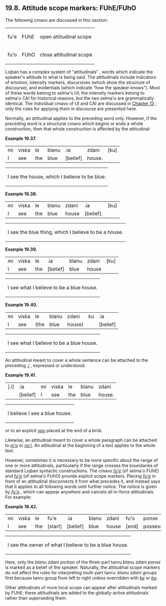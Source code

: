 <a id="section-attitudinal-scope"></a>19.8. <a id="c19s8"></a>Attitude scope markers: FUhE/FUhO
-----------------------------------------------------------------------------------------------

The following cmavo are discussed in this section:

<table class="cmavo-list"><colgroup></colgroup><tbody><tr class="cmavo-entry"><td class="cmavo"><p class="cmavo">fu'e</p></td><td class="selmaho"><p class="selmaho">FUhE</p></td><td class="description"><p class="description">open attitudinal scope</p></td></tr><tr class="cmavo-entry"><td class="cmavo"><p class="cmavo">fu'o</p></td><td class="selmaho"><p class="selmaho">FUhO</p></td><td class="description"><p class="description">close attitudinal scope</p></td></tr></tbody></table>

<a id="id-1.20.10.4.1" class="indexterm"></a>Lojban has a complex system of “attitudinals” , words which indicate the speaker's attitude to what is being said. The attitudinals include indicators of emotion, intensity markers, discursives (which show the structure of discourse), and evidentials (which indicate “how the speaker knows”). Most of these words belong to selma'o UI; the intensity markers belong to selma'o CAI for historical reasons, but the two selma'o are grammatically identical. The individual cmavo of UI and CAI are discussed in [Chapter 13](../chapter-attitudinals) ; only the rules for applying them in discourse are presented here.

Normally, an attitudinal applies to the preceding word only. However, if the preceding word is a structural cmavo which begins or ends a whole construction, then that whole construction is affected by the attitudinal:

<div class="interlinear-gloss-example example">
<a id="example-random-id-qiQv"></a>

**Example 19.37. <a id="c19e8d1"></a>** 

<table class="interlinear-gloss"><colgroup></colgroup><tbody><tr class="jbo"><td>mi</td><td>viska</td><td>le</td><td>blanu</td><td>.ia</td><td>zdani</td><td>[ku]</td></tr><tr class="gloss"><td>I</td><td>see</td><td>the</td><td>blue</td><td>[belief]</td><td>house.</td><td></td></tr></tbody></table>

<table class="interlinear-gloss"><tbody><tr class="para"><td colspan="12321"><p class="natlang">I see the house, which I believe to be blue.</p></td></tr></tbody></table>

</div>  
<div class="interlinear-gloss-example example">
<a id="example-random-id-qIRG"></a>

**Example 19.38. <a id="c19e8d2"></a>** 

<table class="interlinear-gloss"><colgroup></colgroup><tbody><tr class="jbo"><td>mi</td><td>viska</td><td>le</td><td>blanu</td><td>zdani</td><td>.ia</td><td>[ku]</td></tr><tr class="gloss"><td>I</td><td>see</td><td>the</td><td>blue</td><td>house</td><td>[belief].</td><td></td></tr></tbody></table>

<table class="interlinear-gloss"><tbody><tr class="para"><td colspan="12321"><p class="natlang">I see the blue thing, which I believe to be a house.</p></td></tr></tbody></table>

</div>  
<div class="interlinear-gloss-example example">
<a id="example-random-id-qIs0"></a>

**Example 19.39. <a id="c19e8d3"></a>** 

<table class="interlinear-gloss"><colgroup></colgroup><tbody><tr class="jbo"><td>mi</td><td>viska</td><td>le</td><td>.ia</td><td>blanu</td><td>zdani</td><td>[ku]</td></tr><tr class="gloss"><td>I</td><td>see</td><td>the</td><td>[belief]</td><td>blue</td><td>house</td><td></td></tr></tbody></table>

<table class="interlinear-gloss"><tbody><tr class="para"><td colspan="12321"><p class="natlang">I see what I believe to be a blue house.</p></td></tr></tbody></table>

</div>  
<div class="interlinear-gloss-example example">
<a id="example-random-id-qISf"></a>

**Example 19.40. <a id="c19e8d4"></a>** 

<table class="interlinear-gloss"><colgroup></colgroup><tbody><tr class="jbo"><td>mi</td><td>viska</td><td>le</td><td>blanu</td><td>zdani</td><td>ku</td><td>.ia</td></tr><tr class="gloss"><td>I</td><td>see</td><td>(the</td><td>blue</td><td>house)</td><td></td><td>[belief]</td></tr></tbody></table>

<table class="interlinear-gloss"><tbody><tr class="para"><td colspan="12321"><p class="natlang">I see what I believe to be a blue house.</p></td></tr></tbody></table>

</div>  

An attitudinal meant to cover a whole sentence can be attached to the preceding _<a id="id-1.20.10.10.1.1" class="indexterm"></a>[_.i_](../go01#valsi-i)_ , expressed or understood:

<div class="interlinear-gloss-example example">
<a id="example-random-id-tqGf"></a>

**Example 19.41. <a id="c19e8d5"></a>** 

<table class="interlinear-gloss"><colgroup></colgroup><tbody><tr class="jbo"><td>[.i]</td><td>.ia</td><td>mi</td><td>viska</td><td>le</td><td>blanu</td><td>zdani</td></tr><tr class="gloss"><td></td><td>[belief]</td><td>I</td><td>see</td><td>the</td><td>blue</td><td>house.</td></tr></tbody></table>

<table class="interlinear-gloss"><tbody><tr class="para"><td colspan="12321"><p class="natlang">I believe I see a blue house.</p></td></tr></tbody></table>

</div>  

or to an explicit _<a id="id-1.20.10.12.1.1" class="indexterm"></a>[_vau_](../go01#valsi-vau)_ placed at the end of a bridi.

Likewise, an attitudinal meant to cover a whole paragraph can be attached to _<a id="id-1.20.10.13.1.1" class="indexterm"></a>[_ni'o_](../go01#valsi-niho)_ or _<a id="id-1.20.10.13.2.1" class="indexterm"></a>[_no'i_](../go01#valsi-nohi)_. An attitudinal at the beginning of a text applies to the whole text.

However, sometimes it is necessary to be more specific about the range of one or more attitudinals, particularly if the range crosses the boundaries of standard Lojban syntactic constructions. The cmavo _<a id="id-1.20.10.14.1.1" class="indexterm"></a>[_fu'e_](../go01#valsi-fuhe)_ (of selma'o FUhE) and _<a id="id-1.20.10.14.2.1" class="indexterm"></a>[_fu'o_](../go01#valsi-fuho)_ (of selma'o FUhO) provide explicit scope markers. Placing _<a id="id-1.20.10.14.3.1" class="indexterm"></a>[_fu'e_](../go01#valsi-fuhe)_ in front of an attitudinal disconnects it from what precedes it, and instead says that it applies to all following words until further notice. The notice is given by _<a id="id-1.20.10.14.4.1" class="indexterm"></a>[_fu'o_](../go01#valsi-fuho)_ , which can appear anywhere and cancels all in-force attitudinals. For example:

<div class="interlinear-gloss-example example">
<a id="example-random-id-0vML"></a>

**Example 19.42. <a id="c19e8d6"></a>** 

<table class="interlinear-gloss"><colgroup></colgroup><tbody><tr class="jbo"><td>mi</td><td>viska</td><td>le</td><td>fu'e</td><td>.ia</td><td>blanu</td><td>zdani</td><td>fu'o</td><td>ponse</td></tr><tr class="gloss"><td>I</td><td>see</td><td>the</td><td>[start]</td><td>[belief]</td><td>blue</td><td>house</td><td>[end]</td><td>possessor</td></tr></tbody></table>

<table class="interlinear-gloss"><tbody><tr class="para"><td colspan="12321"><p class="natlang">I see the owner of what I believe to be a blue house.</p></td></tr></tbody></table>

</div>  

Here, only the _<a id="id-1.20.10.16.1.1" class="indexterm"></a>blanu zdani_ portion of the three-part tanru _<a id="id-1.20.10.16.2.1" class="indexterm"></a>blanu zdani ponse_ is marked as a belief of the speaker. Naturally, the attitudinal scope markers do not affect the rules for interpreting multi-part tanru: _<a id="id-1.20.10.16.3.1" class="indexterm"></a>blanu zdani_ groups first because tanru group from left to right unless overridden with _<a id="id-1.20.10.16.4.1" class="indexterm"></a>[_ke_](../go01#valsi-ke)_ or _<a id="id-1.20.10.16.5.1" class="indexterm"></a>[_bo_](../go01#valsi-bo)_.

Other attitudinals of more local scope can appear after attitudinals marked by FUhE; these attitudinals are added to the globally active attitudinals rather than superseding them.
